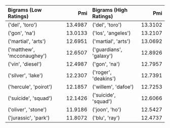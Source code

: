 | Bigrams (Low Ratings)      |     Pmi | Bigrams (High Ratings)   |     Pmi |
|:---------------------------|--------:|:-------------------------|--------:|
| ('del', 'toro')            | 13.4987 | ('del', 'toro')          | 13.3102 |
| ('gon', 'na')              | 13.0133 | ('los', 'angeles')       | 13.2107 |
| ('martial', 'arts')        | 12.6951 | ('martial', 'arts')      | 13.0692 |
| ('matthew', 'mcconaughey') | 12.6507 | ('guardians', 'galaxy')  | 12.8926 |
| ('vin', 'diesel')          | 12.4987 | ('gon', 'na')            | 12.7957 |
| ('silver', 'lake')         | 12.2307 | ('roger', 'deakins')     | 12.7391 |
| ('hercule', 'poirot')      | 12.1857 | ('willem', 'dafoe')      | 12.7253 |
| ('suicide', 'squad')       | 12.1426 | ('suicide', 'squad')     | 12.6066 |
| ('oliver', 'stone')        | 11.9186 | ('joon', 'ho')           | 12.5427 |
| ('jurassic', 'park')       | 11.8072 | ('blu', 'ray')           | 12.4737 |